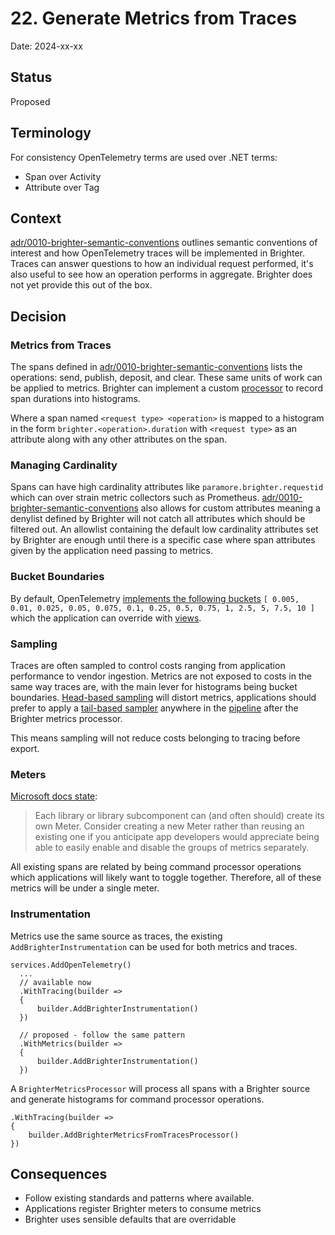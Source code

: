 # 22. Generate Metrics from Traces

Date: 2024-xx-xx

## Status

Proposed

## Terminology
For consistency OpenTelemetry terms are used over .NET terms:
- Span over Activity
- Attribute over Tag

## Context
[adr/0010-brighter-semantic-conventions](0010-brighter-semantic-conventions.md#command-processor-operations) outlines semantic conventions of interest and how OpenTelemetry traces will be implemented in Brighter. Traces can answer questions to how an individual request performed, it's also useful to see how an operation performs in aggregate. Brighter does not yet provide this out of the box.

## Decision

### Metrics from Traces
The spans defined in [adr/0010-brighter-semantic-conventions](0010-brighter-semantic-conventions.md) lists the operations: send, publish, deposit, and clear. These same units of work can be applied to metrics. Brighter can implement a custom [processor](https://github.com/open-telemetry/opentelemetry-collector/blob/main/processor/README.md) to record span durations into histograms.

Where a span named `<request type> <operation>` is mapped to a histogram in the form `brighter.<operation>.duration` with `<request type>` as an attribute along with any other attributes on the span.

### Managing Cardinality
Spans can have high cardinality attributes like `paramore.brighter.requestid` which can over strain metric collectors such as Prometheus. [adr/0010-brighter-semantic-conventions](0010-brighter-semantic-conventions.md) also allows for custom attributes meaning a denylist defined by Brighter will not catch all attributes which should be filtered out. An allowlist containing the default low cardinality attributes set by Brighter are enough until there is a specific case where span attributes given by the application need passing to metrics.

### Bucket Boundaries
By default, OpenTelemetry [implements the following buckets](https://opentelemetry.io/docs/specs/semconv/messaging/messaging-metrics/#common-metrics) `[ 0.005, 0.01, 0.025, 0.05, 0.075, 0.1, 0.25, 0.5, 0.75, 1, 2.5, 5, 7.5, 10 ]` which the application can override with [views](https://opentelemetry.io/docs/concepts/signals/metrics/#views).

### Sampling
Traces are often sampled to control costs ranging from application performance to vendor ingestion. Metrics are not exposed to costs in the same way traces are, with the main lever for histograms being bucket boundaries. [Head-based sampling](https://opentelemetry.io/docs/concepts/sampling/#head-sampling) will distort metrics, applications should prefer to apply a [tail-based sampler](https://opentelemetry.io/docs/concepts/sampling/#tail-sampling) anywhere in the [pipeline](https://opentelemetry.io/docs/collector/architecture/#pipelines) after the Brighter metrics processor.

This means sampling will not reduce costs belonging to tracing before export.

### Meters
[Microsoft docs state](https://learn.microsoft.com/en-us/dotnet/core/diagnostics/metrics-instrumentation#best-practices):
> Each library or library subcomponent can (and often should) create its own Meter. Consider creating a new Meter rather than reusing an existing one if you anticipate app developers would appreciate being able to easily enable and disable the groups of metrics separately.

All existing spans are related by being command processor operations which applications will likely want to toggle together. Therefore, all of these metrics will be under a single meter.

### Instrumentation
Metrics use the same source as traces, the existing `AddBrighterInstrumentation` can be used for both metrics and traces.
```
services.AddOpenTelemetry()
  ...
  // available now
  .WithTracing(builder =>
  {
	  builder.AddBrighterInstrumentation()
  })
  
  // proposed - follow the same pattern
  .WithMetrics(builder =>
  {
	  builder.AddBrighterInstrumentation()
  })
```


A `BrighterMetricsProcessor` will process all spans with a Brighter source and generate histograms for command processor operations.
```
.WithTracing(builder =>
{
	builder.AddBrighterMetricsFromTracesProcessor()
})
```

## Consequences
- Follow existing standards and patterns where available.
- Applications register Brighter meters to consume metrics
- Brighter uses sensible defaults that are overridable




